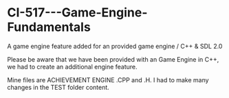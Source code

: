 # CI-517---Game-Engine-Fundamentals
A game engine feature added for an provided game engine / C++ &amp; SDL 2.0


Please be aware that we have been provided with an Game Engine in C++, we had to create an additional engine feature.

Mine files are ACHIEVEMENT ENGINE .CPP and .H. I had to make many changes in the TEST folder content.
